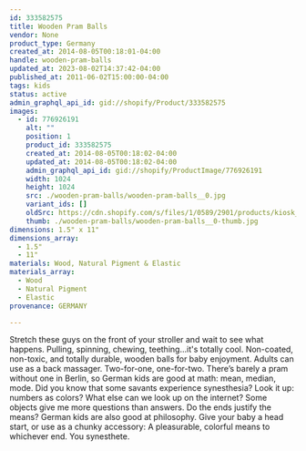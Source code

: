 ```yaml
---
id: 333582575
title: Wooden Pram Balls
vendor: None
product_type: Germany
created_at: 2014-08-05T00:18:01-04:00
handle: wooden-pram-balls
updated_at: 2023-08-02T14:37:42-04:00
published_at: 2011-06-02T15:00:00-04:00
tags: kids
status: active
admin_graphql_api_id: gid://shopify/Product/333582575
images:
  - id: 776926191
    alt: ""
    position: 1
    product_id: 333582575
    created_at: 2014-08-05T00:18:02-04:00
    updated_at: 2014-08-05T00:18:02-04:00
    admin_graphql_api_id: gid://shopify/ProductImage/776926191
    width: 1024
    height: 1024
    src: ./wooden-pram-balls/wooden-pram-balls__0.jpg
    variant_ids: []
    oldSrc: https://cdn.shopify.com/s/files/1/0589/2901/products/kiosk_pramballs.tif.jpeg?v=1407212282
    thumb: ./wooden-pram-balls/wooden-pram-balls__0-thumb.jpg
dimensions: 1.5" x 11"
dimensions_array:
  - 1.5"
  - 11"
materials: Wood, Natural Pigment & Elastic
materials_array:
  - Wood
  - Natural Pigment
  - Elastic
provenance: GERMANY

---
```


Stretch these guys on the front of your stroller and wait to see what happens. Pulling, spinning, chewing, teething...it's totally cool. Non-coated, non-toxic, and totally durable, wooden balls for baby enjoyment. Adults can use as a back massager. Two-for-one, one-for-two. There’s barely a pram without one in Berlin, so German kids are good at math: mean, median, mode. Did you know that some savants experience synesthesia? Look it up: numbers as colors? What else can we look up on the internet? Some objects give me more questions than answers. Do the ends justify the means? German kids are also good at philosophy. Give your baby a head start, or use as a chunky accessory: A pleasurable, colorful means to whichever end. You synesthete.